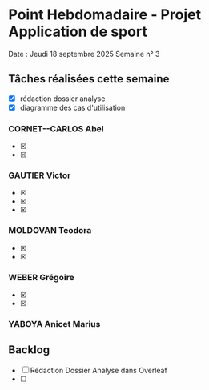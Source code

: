 # Point Hebdomadaire - Projet Application de sport

Date : Jeudi 18 septembre 2025
Semaine n° 3

## Tâches réalisées cette semaine
- [x] rédaction dossier analyse
- [x] diagramme des cas d'utilisation

### CORNET--CARLOS Abel
- [x] 
- [x] 

### GAUTIER Victor
- [x] 
- [x] 
- [x] 

### MOLDOVAN Teodora
- [x] 
- [x] 

### WEBER Grégoire
- [x] 
- [x] 

### YABOYA Anicet Marius

## Backlog

- [ ] Rédaction Dossier Analyse dans Overleaf
- [ ] 
